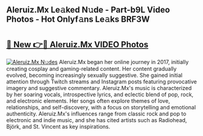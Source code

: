 ## Aleruiz.Mx Le𝚊ked N𝚞de - Part-b9L Video Photos - Hot Onlyf𝚊ns Le𝚊ks BRF3W

# <h2><a href="http://ab70503.deff.icu/?id=Aleruiz.Mx">🔗 New 👉🔴 Aleruiz.Mx VIDEO Photos</a></h2>

[![Aleruiz.Mx N𝚞des](https://i.imgur.com/rIISA9y.gif)](http://ab70503.deff.icu/?id=Aleruiz.Mx)
Aleruiz.Mx began her online journey in 2017, initially creating cosplay and gaming-related content. Her content gradually evolved, becoming increasingly sexually suggestive. She gained initial attention through Twitch streams and Instagram posts featuring provocative imagery and suggestive commentary. Aleruiz.Mx's music is characterized by her soaring vocals, introspective lyrics, and eclectic blend of pop, rock, and electronic elements. Her songs often explore themes of love, relationships, and self-discovery, with a focus on storytelling and emotional authenticity. Aleruiz.Mx's influences range from classic rock and pop to electronic and indie music, and she has cited artists such as Radiohead, Björk, and St. Vincent as key inspirations.
